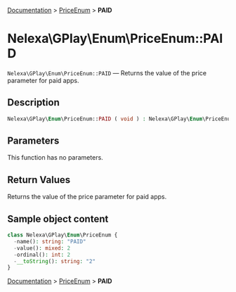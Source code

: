 [Documentation](../../README.md) > [PriceEnum](README.md) > **PAID**

# Nelexa\GPlay\Enum\PriceEnum::PAID
`Nelexa\GPlay\Enum\PriceEnum::PAID` — Returns the value of the price parameter for paid apps.

## Description
```php
Nelexa\GPlay\Enum\PriceEnum::PAID ( void ) : Nelexa\GPlay\Enum\PriceEnum
```

## Parameters
This function has no parameters.

## Return Values
Returns the value of the price parameter for paid apps.

## Sample object content
```php
class Nelexa\GPlay\Enum\PriceEnum {
  -name(): string: "PAID"
  -value(): mixed: 2
  -ordinal(): int: 2
  -__toString(): string: "2"
}
```

[Documentation](../../README.md) > [PriceEnum](README.md) > **PAID**
